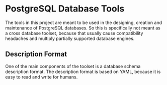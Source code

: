 PostgreSQL Database Tools
=========================

The tools in this project are meant to be used in the designing, creation and
maintenance of PostgreSQL databases. So this is specifically not meant as a
cross database toolset, because that usually cause compatibility headaches and
multiply partially supported database engines.

Description Format
------------------

One of the main components of the toolset is a database schema description
format. The description format is based on YAML, because it is easy to read and
write for humans.
